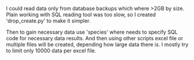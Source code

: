 I could read data only from database backups which where >2GB by size. Plain working with SQL reading tool was too slow, so I created 'drop_create.py' to make it simpler.

Then to gain necessary data use 'species' where needs to specify SQL code for necessary data results. And then using other scripts excel file or multiple files will be created, depending how large data there is. I mostly try to limit only 10000 data per excel file.
